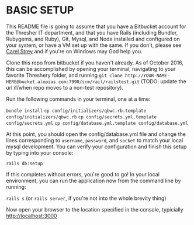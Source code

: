 # BASIC SETUP

This README file is going to assume that you have a Bitbucket account for the Thresher IT department, and that you have Rails (including Bundler, Rubygems, and Ruby), Git, Mysql, and Node installed and configured on your system, or have a VM set up with the same.  If you don't, please see [Carel Strey](cstrey@alopias.com) and if you're on Windows may God help you.

Clone this repo from bitbucket if you haven't already. As of October 2016, this can be accomplished by opening your terminal, navigating to your favorite Threshery folder, and running `git clone http://YOUR-NAME-HERE@bucket.alopias.com:7990/scm/rail/railstest.git` (TODO: update the url if/when repo moves to a non-test repository).

Run the following commands in your terminal, one at a time:

  `bundle install`
  `cp config/initializers/qbwc.rb.template config/initializers/qbwc.rb`
  `cp config/secrets.yml.template config/secrets.yml`
  `cp config/database.yml.template config/database.yml`

At this point, you should open the config/database.yml file and change the lines corresponding to `username`, `password`, and `socket` to match your local mysql development. You can verify your configuration and finish this setup by typing into your console:

   `rails db:setup`

If this completes without errors, you're good to go! In your local environment, you can run the application now from the command line by running:

  `rails s` (or `rails server`, if you're not into the whole brevity thing)

Now open your browser to the location specified in the console, typicially [http://localhost:3000](http://localhost:3000)